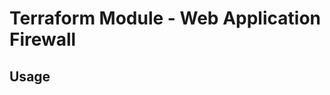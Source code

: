 # Terraform Module - Web Application Firewall

## Usage

<!-- BEGIN_TF_DOCS -->
<!-- END_TF_DOCS -->